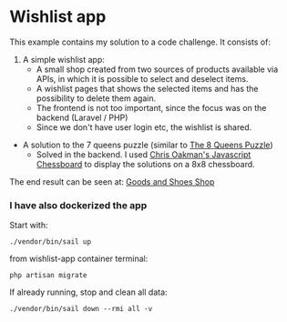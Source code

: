 # Wishlist app

This example contains my solution to a code challenge. It consists of:
1. A simple wishlist app:
    - A small shop created from two sources of products available via APIs, in which it is possible to select and deselect items.
    - A wishlist pages that shows the selected items and has the possibility to delete them again.
    - The frontend is not too important, since the focus was on the backend (Laravel / PHP)
    - Since we don't have user login etc, the wishlist is shared.
- A solution to the 7 queens puzzle (similar to [The 8 Queens Puzzle](https://en.wikipedia.org/wiki/Eight_queens_puzzle#:~:text=The%20eight%20queens%20puzzle%20is,row%2C%20column%2C%20or%20diagonal.
))
    - Solved in the backend. I used [Chris Oakman's Javascript Chessboard](https://chessboardjs.com/) to display the solutions on a 8x8 chessboard.
    
The end result can be seen at:
[Goods and Shoes Shop](http://188.166.110.105/shop)

### I have also dockerized the app
Start with:
```
./vendor/bin/sail up
```
from wishlist-app container terminal:
```
php artisan migrate
```

If already running, stop and clean all data:
```
./vendor/bin/sail down --rmi all -v
```

